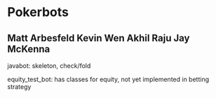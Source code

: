 Pokerbots
====================
Matt Arbesfeld
Kevin Wen
Akhil Raju
Jay McKenna
--------------------
javabot:
skeleton, check/fold

equity_test_bot:
has classes for equity, not yet implemented in betting strategy